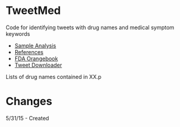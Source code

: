 TweetMed
========

Code for identifying tweets with drug names and medical symptom keywords

- [Sample Analysis](http://nbviewer.ipython.org/github/williamsdoug/Notebooks/blob/master/TweetMed/AnalyzeMedTweets.ipynb)
- [References](http://nbviewer.ipython.org/github/williamsdoug/Notebooks/blob/master/TweetMed/_README.ipynb)
- [FDA Orangebook](http://nbviewer.ipython.org/github/williamsdoug/Notebooks/blob/master/TweetMed/OrangeBook.ipynb)
- [Tweet Downloader](http://nbviewer.ipython.org/github/williamsdoug/Notebooks/blob/master/TweetMed/TweetDownload-Generic.ipynb)

Lists of drug names contained in XX.p


Changes
=======

5/31/15 - Created